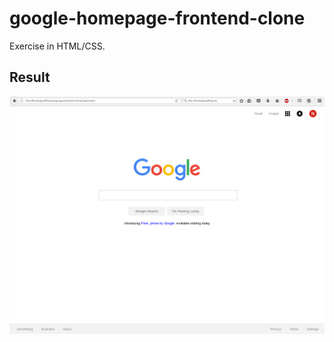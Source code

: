 # google-homepage-frontend-clone

Exercise in HTML/CSS. 

Result
-------
 
![](https://github.com/patjm1992/google-homepage-frontend-clone/raw/master/screenie.jpg "Screenshot")

